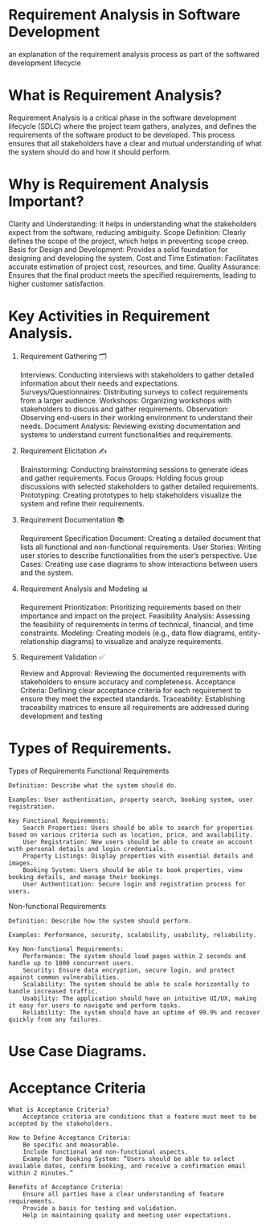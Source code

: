 # Requirement Analysis in Software Development
an explanation of the requirement analysis process as part of the softwared development lifecycle
# What is Requirement Analysis?
Requirement Analysis is a critical phase in the software development lifecycle (SDLC) where the project team gathers, analyzes, and defines the requirements of the software product to be developed. This process ensures that all stakeholders have a clear and mutual understanding of what the system should do and how it should perform.
# Why is Requirement Analysis Important?
  Clarity and Understanding: It helps in understanding what the stakeholders expect from the software, reducing ambiguity.
  Scope Definition: Clearly defines the scope of the project, which helps in preventing scope creep.
  Basis for Design and Development: Provides a solid foundation for designing and developing the system.
  Cost and Time Estimation: Facilitates accurate estimation of project cost, resources, and time.
  Quality Assurance: Ensures that the final product meets the specified requirements, leading to higher customer satisfaction.
# Key Activities in Requirement Analysis.
1. Requirement Gathering 🗂️

    Interviews: Conducting interviews with stakeholders to gather detailed information about their needs and expectations.
    Surveys/Questionnaires: Distributing surveys to collect requirements from a larger audience.
    Workshops: Organizing workshops with stakeholders to discuss and gather requirements.
    Observation: Observing end-users in their working environment to understand their needs.
    Document Analysis: Reviewing existing documentation and systems to understand current functionalities and requirements.

2. Requirement Elicitation ✍️

    Brainstorming: Conducting brainstorming sessions to generate ideas and gather requirements.
    Focus Groups: Holding focus group discussions with selected stakeholders to gather detailed requirements.
    Prototyping: Creating prototypes to help stakeholders visualize the system and refine their requirements.

3. Requirement Documentation 📚

    Requirement Specification Document: Creating a detailed document that lists all functional and non-functional requirements.
    User Stories: Writing user stories to describe functionalities from the user’s perspective.
    Use Cases: Creating use case diagrams to show interactions between users and the system.

4. Requirement Analysis and Modeling 📊

    Requirement Prioritization: Prioritizing requirements based on their importance and impact on the project.
    Feasibility Analysis: Assessing the feasibility of requirements in terms of technical, financial, and time constraints.
    Modeling: Creating models (e.g., data flow diagrams, entity-relationship diagrams) to visualize and analyze requirements.

5. Requirement Validation ✅

    Review and Approval: Reviewing the documented requirements with stakeholders to ensure accuracy and completeness.
    Acceptance Criteria: Defining clear acceptance criteria for each requirement to ensure they meet the expected standards.
    Traceability: Establishing traceability matrices to ensure all requirements are addressed during development and testing

# Types of Requirements.
Types of Requirements
Functional Requirements

    Definition: Describe what the system should do.

    Examples: User authentication, property search, booking system, user registration.

    Key Functional Requirements:
        Search Properties: Users should be able to search for properties based on various criteria such as location, price, and availability.
        User Registration: New users should be able to create an account with personal details and login credentials.
        Property Listings: Display properties with essential details and images.
        Booking System: Users should be able to book properties, view booking details, and manage their bookings.
        User Authentication: Secure login and registration process for users.

Non-functional Requirements

    Definition: Describe how the system should perform.

    Examples: Performance, security, scalability, usability, reliability.

    Key Non-functional Requirements:
        Performance: The system should load pages within 2 seconds and handle up to 1000 concurrent users.
        Security: Ensure data encryption, secure login, and protect against common vulnerabilities.
        Scalability: The system should be able to scale horizontally to handle increased traffic.
        Usability: The application should have an intuitive UI/UX, making it easy for users to navigate and perform tasks.
        Reliability: The system should have an uptime of 99.9% and recover quickly from any failures.

# Use Case Diagrams.

# Acceptance Criteria


    What is Acceptance Criteria?
        Acceptance criteria are conditions that a feature must meet to be accepted by the stakeholders.

    How to Define Acceptance Criteria:
        Be specific and measurable.
        Include functional and non-functional aspects.
        Example for Booking System: “Users should be able to select available dates, confirm booking, and receive a confirmation email within 2 minutes.”

    Benefits of Acceptance Criteria:
        Ensure all parties have a clear understanding of feature requirements.
        Provide a basis for testing and validation.
        Help in maintaining quality and meeting user expectations.
